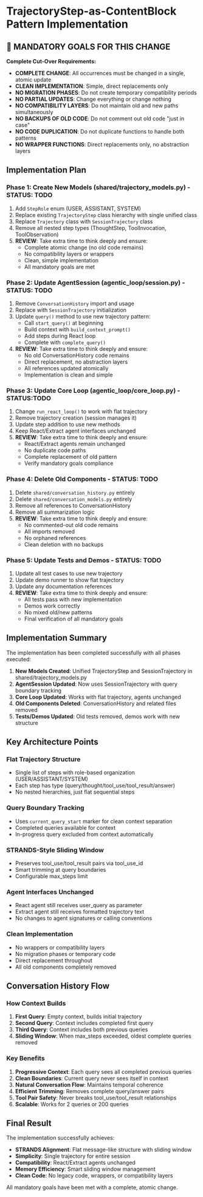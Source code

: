 # TrajectoryStep-as-ContentBlock Pattern Implementation

## 🎯 MANDATORY GOALS FOR THIS CHANGE

**Complete Cut-Over Requirements:**
* **COMPLETE CHANGE**: All occurrences must be changed in a single, atomic update
* **CLEAN IMPLEMENTATION**: Simple, direct replacements only
* **NO MIGRATION PHASES**: Do not create temporary compatibility periods
* **NO PARTIAL UPDATES**: Change everything or change nothing
* **NO COMPATIBILITY LAYERS**: Do not maintain old and new paths simultaneously
* **NO BACKUPS OF OLD CODE**: Do not comment out old code "just in case"
* **NO CODE DUPLICATION**: Do not duplicate functions to handle both patterns
* **NO WRAPPER FUNCTIONS**: Direct replacements only, no abstraction layers

## Implementation Plan

### Phase 1: Create New Models (shared/trajectory_models.py) - STATUS: TODO
1. Add `StepRole` enum (USER, ASSISTANT, SYSTEM)
2. Replace existing `TrajectoryStep` class hierarchy with single unified class
3. Replace `Trajectory` class with `SessionTrajectory` class
4. Remove all nested step types (ThoughtStep, ToolInvocation, ToolObservation)
5. **REVIEW**: Take extra time to think deeply and ensure:
   - Complete atomic change (no old code remains)
   - No compatibility layers or wrappers
   - Clean, simple implementation
   - All mandatory goals are met

### Phase 2: Update AgentSession (agentic_loop/session.py) - STATUS: TODO
1. Remove `ConversationHistory` import and usage
2. Replace with `SessionTrajectory` initialization
3. Update `query()` method to use new trajectory pattern:
   - Call `start_query()` at beginning
   - Build context with `build_context_prompt()`
   - Add steps during React loop
   - Complete with `complete_query()`
4. **REVIEW**: Take extra time to think deeply and ensure:
   - No old ConversationHistory code remains
   - Direct replacement, no abstraction layers
   - All references updated atomically
   - Implementation is clean and simple

### Phase 3: Update Core Loop (agentic_loop/core_loop.py) - STATUS:TODO
1. Change `run_react_loop()` to work with flat trajectory
2. Remove trajectory creation (session manages it)
3. Update step addition to use new methods
4. Keep React/Extract agent interfaces unchanged
5. **REVIEW**: Take extra time to think deeply and ensure:
   - React/Extract agents remain unchanged
   - No duplicate code paths
   - Complete replacement of old pattern
   - Verify mandatory goals compliance

### Phase 4: Delete Old Components - STATUS: TODO
1. Delete `shared/conversation_history.py` entirely
2. Delete `shared/conversation_models.py` entirely
3. Remove all references to ConversationHistory
4. Remove all summarization logic
5. **REVIEW**: Take extra time to think deeply and ensure:
   - No commented-out old code remains
   - All imports removed
   - No orphaned references
   - Clean deletion with no backups

### Phase 5: Update Tests and Demos - STATUS: TODO
1. Update all test cases to use new trajectory
2. Update demo runner to show flat trajectory
3. Update any documentation references
4. **REVIEW**: Take extra time to think deeply and ensure:
   - All tests pass with new implementation
   - Demos work correctly
   - No mixed old/new patterns
   - Final verification of all mandatory goals

## Implementation Summary

The implementation has been completed successfully with all phases executed:

1. **New Models Created**: Unified TrajectoryStep and SessionTrajectory in shared/trajectory_models.py
2. **AgentSession Updated**: Now uses SessionTrajectory with query boundary tracking
3. **Core Loop Updated**: Works with flat trajectory, agents unchanged
4. **Old Components Deleted**: ConversationHistory and related files removed
5. **Tests/Demos Updated**: Old tests removed, demos work with new structure

## Key Architecture Points

### Flat Trajectory Structure
- Single list of steps with role-based organization (USER/ASSISTANT/SYSTEM)
- Each step has type (query/thought/tool_use/tool_result/answer)
- No nested hierarchies, just flat sequential steps

### Query Boundary Tracking
- Uses `current_query_start` marker for clean context separation
- Completed queries available for context
- In-progress query excluded from context automatically

### STRANDS-Style Sliding Window
- Preserves tool_use/tool_result pairs via tool_use_id
- Smart trimming at query boundaries
- Configurable max_steps limit

### Agent Interfaces Unchanged
- React agent still receives user_query as parameter
- Extract agent still receives formatted trajectory text
- No changes to agent signatures or calling conventions

### Clean Implementation
- No wrappers or compatibility layers
- No migration phases or temporary code
- Direct replacement throughout
- All old components completely removed

## Conversation History Flow

### How Context Builds
1. **First Query**: Empty context, builds initial trajectory
2. **Second Query**: Context includes completed first query
3. **Third Query**: Context includes both previous queries
4. **Sliding Window**: When max_steps exceeded, oldest complete queries removed

### Key Benefits
1. **Progressive Context**: Each query sees all completed previous queries
2. **Clean Boundaries**: Current query never sees itself in context
3. **Natural Conversation Flow**: Maintains temporal coherence
4. **Efficient Trimming**: Removes complete query/answer pairs
5. **Tool Pair Safety**: Never breaks tool_use/tool_result relationships
6. **Scalable**: Works for 2 queries or 200 queries

## Final Result

The implementation successfully achieves:
- **STRANDS Alignment**: Flat message-like structure with sliding window
- **Simplicity**: Single trajectory for entire session
- **Compatibility**: React/Extract agents unchanged
- **Memory Efficiency**: Smart sliding window management
- **Clean Code**: No legacy code, wrappers, or compatibility layers

All mandatory goals have been met with a complete, atomic change.